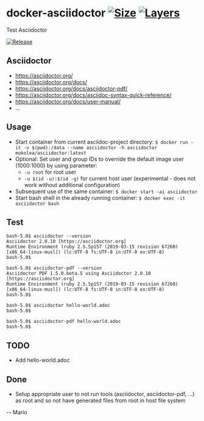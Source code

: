# docker-asciidoctor [![Size](https://img.shields.io/microbadger/image-size/mokolea/asciidoctor.svg)](https://hub.docker.com/r/mokolea/asciidoc) [![Layers](https://img.shields.io/microbadger/layers/mokolea/asciidoc.svg)](https://hub.docker.com/r/mokolea/asciidoctor)

Test Asciidoctor

[![Release](https://img.shields.io/github/release/Mokolea/docker-asciidoctor.svg)](https://github.com/Mokolea/docker-asciidoctor/releases)

## Asciidoctor
 - https://asciidoctor.org/
 - https://asciidoctor.org/docs/
 - https://asciidoctor.org/docs/asciidoctor-pdf/
 - https://asciidoctor.org/docs/asciidoc-syntax-quick-reference/
 - https://asciidoctor.org/docs/user-manual/
 - ...

## Usage
 - Start container from current asciidoc-project directory: `$ docker run -it -v $(pwd):/data --name asciidoctor -h asciidoctor mokolea/asciidoctor:latest`
 - Optional: Set user and group IDs to override the default image user (1000:1000) by using parameter:
    - `-u root` for root user
    - `-u $(id -u):$(id -g)` for current host user (experimental - does not work without additional configuration)
 - Subsequent use of the same container: `$ docker start -ai asciidoctor`
 - Start bash shell in the already running container: `$ docker exec -it asciidoctor bash`

## Test
```
bash-5.0$ asciidoctor --version
Asciidoctor 2.0.10 [https://asciidoctor.org]
Runtime Environment (ruby 2.5.5p157 (2019-03-15 revision 67260) [x86_64-linux-musl]) (lc:UTF-8 fs:UTF-8 in:UTF-8 ex:UTF-8)
bash-5.0$ 

bash-5.0$ asciidoctor-pdf --version
Asciidoctor PDF 1.5.0.beta.5 using Asciidoctor 2.0.10 [https://asciidoctor.org]
Runtime Environment (ruby 2.5.5p157 (2019-03-15 revision 67260) [x86_64-linux-musl]) (lc:UTF-8 fs:UTF-8 in:UTF-8 ex:UTF-8)
bash-5.0$ 

bash-5.0$ asciidoctor hello-world.adoc 
bash-5.0$ 

bash-5.0$ asciidoctor-pdf hello-world.adoc 
bash-5.0$ 
```

## TODO
 - Add hello-world.adoc

## Done
 - Setup appropriate user to not run tools (asciidoctor, asciidoctor-pdf, ...) as root and so not have generated files from root in host file system

-- Mario
